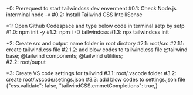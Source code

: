 *0: Prerequest to start tailwindcss dev enverment 
  #0.1: Check  Node.js interminal node -v
  #0.2: Install Tailwind CSS IntelliSense

*1: Open Github Codespace and type below code in terminal setp by setp 
  #1.0: npm init -y
  #1.2: npm i -D tailwindcss
  #1.3: npx tailwindcss init

*2: Create src and output name folder in root dirctory 
  #2.1: root/src
    #2.1.1: create tailwind.css file
    #2.1.2: add blow codes to tailwind.css file
      @tailwind base;
      @tailwind components;
      @tailwind utilities;  
  #2.2: root/ouput
  
*3: Create VS code settings for tailwind
  #3.1: root/.vscode folder
  #3.2: create root/.vscode/setings.json
  #3.3: add blow codes to settings.json file
    {"css.validate": false,
    "tailwindCSS.emmetCompletions": true,}


